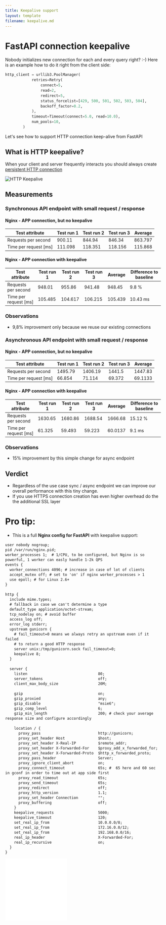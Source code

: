 ```yaml
---
title: Keepalive support
layout: template
filename: keepalive.md
---
```


# FastAPI connection keepalive

Nobody initializes new connection for each and every query right? :-)
Here is an example how to do it right from the client side:
```python
http_client = urllib3.PoolManager(
            retries=Retry(
                connect=5,
                read=2,
                redirect=5,
                status_forcelist=[429, 500, 501, 502, 503, 504],
                backoff_factor=0.2,
            ),
            timeout=Timeout(connect=5.0, read=10.0),
            num_pools=10,
        )
```
Let's see how to support HTTP connection keep-alive from FastAPI


## What is HTTP keepalive?

When your client and server frequently interacts you should always create [persistent HTTP connection](
https://en.wikipedia.org/wiki/HTTP_persistent_connection)

<img src="https://upload.wikimedia.org/wikipedia/commons/thumb/d/d5/HTTP_persistent_connection.svg/600px-HTTP_persistent_connection.svg.png" alt="HTTP Keepalive">


## Measurements

### Synchronous API endpoint with small request / response

#### Nginx - APP connection, but no keepalive


| **Test attribute**    |   **Test run 1** |   **Test run 2** |   **Test run 3** |   **Average** |
|-----------------------|------------------|------------------|------------------|---------------|
| Requests per second   |          900.11  |          844.94  |          846.34  |       863.797 |
| Time per request [ms] |          111.098 |          118.351 |          118.156 |       115.868 |


#### Nginx - APP connection with keepalive

| **Test attribute**    |   **Test run 1** |   **Test run 2** |   **Test run 3** |   **Average** | Difference to baseline   |
|-----------------------|------------------|------------------|------------------|---------------|--------------------------|
| Requests per second   |          948.01  |          955.86  |          941.48  |       948.45  | 9.8 %                    |
| Time per request [ms] |          105.485 |          104.617 |          106.215 |       105.439 | 10.43 ms                 |


### Observations
* 9,8% improvement only because we reuse our existing connections

### Asynchronous API endpoint with small request / response

#### Nginx - APP connection, but no keepalive

| **Test attribute**    |   **Test run 1** |   **Test run 2** |   **Test run 3** |   **Average** |
|-----------------------|------------------|------------------|------------------|---------------|
| Requests per second   |         1495.79  |         1406.19  |         1441.5   |     1447.83   |
| Time per request [ms] |           66.854 |           71.114 |           69.372 |       69.1133 |


#### Nginx - APP connection with keepalive

| **Test attribute**    |   **Test run 1** |   **Test run 2** |   **Test run 3** |   **Average** | Difference to baseline   |
|-----------------------|------------------|------------------|------------------|---------------|--------------------------|
| Requests per second   |         1630.65  |         1680.86  |         1688.54  |     1666.68   | 15.12 %                  |
| Time per request [ms] |           61.325 |           59.493 |           59.223 |       60.0137 | 9.1 ms                   |

### Observations
* 15% improvement by this simple change for async endpoint

## Verdict

* Regardless of the use case sync / async endpoint we can improve our overall performance with this tiny change. 
* If you use HTTPS connection creation has even higher overhead do the the additional SSL layer

# Pro tip:

* This is a full **Nginx config for FastAPI** with keepalive support:

```shell
user nobody nogroup;
pid /var/run/nginx.pid;
worker_processes 1;  # 1/CPU, to be configured, but Nginx is so powerful, 1 worker can easly handle 1-2k QPS 
events {
  worker_connections 4096; # increase in case of lot of clients
  accept_mutex off; # set to 'on' if nginx worker_processes > 1
  use epoll; # for Linux 2.6+
}

http {
  include mime.types;
  # fallback in case we can't determine a type
  default_type application/octet-stream;
  tcp_nodelay on; # avoid buffer
  access_log off;
  error_log stderr;
  upstream gunicorn {
    # fail_timeout=0 means we always retry an upstream even if it failed
    # to return a good HTTP response
    server unix:/tmp/gunicorn.sock fail_timeout=0;
    keepalive 8;
  }

  server {
    listen                                80;
    server_tokens                         off;
    client_max_body_size                  20M;

    gzip                                  on;
    gzip_proxied                          any;
    gzip_disable                          "msie6";
    gzip_comp_level                       6;
    gzip_min_length                       200; # check your average response size and configure accordingly

    location / {
      proxy_pass                          http://gunicorn;
      proxy_set_header Host               $host;
      proxy_set_header X-Real-IP          $remote_addr;
      proxy_set_header X-Forwarded-For    $proxy_add_x_forwarded_for;
      proxy_set_header X-Forwarded-Proto  $http_x_forwarded_proto;
      proxy_pass_header                   Server;
      proxy_ignore_client_abort           on;
      proxy_connect_timeout               65s; #  65 here and 60 sec in gconf in order to time out at app side first
      proxy_read_timeout                  65s;
      proxy_send_timeout                  65s;
      proxy_redirect                      off;
      proxy_http_version                  1.1;
      proxy_set_header Connection         "";
      proxy_buffering                     off;
    }
    keepalive_requests                    5000;  
    keepalive_timeout                     120;
    set_real_ip_from                      10.0.0.0/8;
    set_real_ip_from                      172.16.0.0/12;
    set_real_ip_from                      192.168.0.0/16;
    real_ip_header                        X-Forwarded-For;
    real_ip_recursive                     on;
  }
}

```
![](./test.svg)
